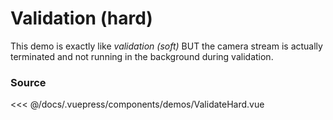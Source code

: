 # Validation (hard)

This demo is exactly like _validation (soft)_ BUT the camera stream
is actually terminated and not running in the background during
validation.

<DemoWrapper component="ValidateHard" />

### Source

<<< @/docs/.vuepress/components/demos/ValidateHard.vue
